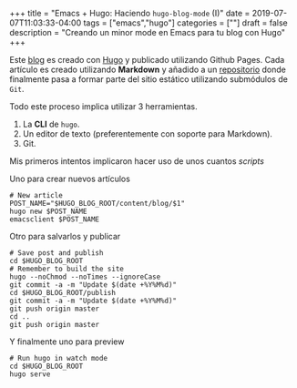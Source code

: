 +++
title = "Emacs + Hugo: Haciendo `hugo-blog-mode` (I)"
date = 2019-07-07T11:03:33-04:00
tags = ["emacs","hugo"]
categories = [""]
draft = false
description = "Creando un minor mode en Emacs para tu blog con Hugo"
+++

Este [blog](https://yorodm.github.io) es creado con
[Hugo](https://gohugo.io) y publicado utilizando Github Pages. Cada
artículo es creado utilizando **Markdown** y añadido a un
[repositorio](https://github.com/yorodm/yorodm-site) donde finalmente
pasa a formar parte del sitio estático utilizando submódulos de `Git`.

Todo este proceso implica utilizar 3 herramientas.

1. La **CLI** de `hugo`.
2. Un editor de texto (preferentemente con soporte para Markdown).
3. Git.

Mis primeros intentos implicaron hacer uso de unos cuantos *scripts*

Uno para crear nuevos artículos

```shell
# New article
POST_NAME="$HUGO_BLOG_ROOT/content/blog/$1"
hugo new $POST_NAME
emacsclient $POST_NAME
```

Otro para salvarlos y publicar

```shell
# Save post and publish
cd $HUGO_BLOG_ROOT
# Remember to build the site
hugo --noChmod --noTimes --ignoreCase
git commit -a -m "Update $(date +%Y%M%d)"
cd $HUGO_BLOG_ROOT/publish
git commit -a -m "Update $(date +%Y%M%d)"
git push origin master
cd ..
git push origin master
```

Y finalmente uno para preview

```shell
# Run hugo in watch mode
cd $HUGO_BLOG_ROOT
hugo serve
```
